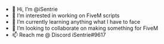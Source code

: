 - 👋 Hi, I’m @iSentrie
- 👀 I’m interested in working on FiveM scripts
- 🌱 I’m currently learning anything what I have to face
- 💞️ I’m looking to collaborate on making something for FiveM
- 📫 Reach me @ Discord iSentrie#9617

<!---
iSentrie/iSentrie is a ✨ special ✨ repository because its `README.md` (this file) appears on your GitHub profile.
You can click the Preview link to take a look at your changes.
--->
